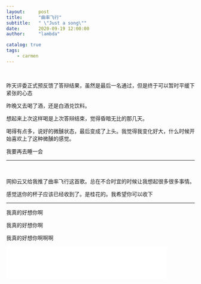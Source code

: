 ```yaml
---
layout:     post
title:      "曲率飞行"
subtitle:   " \"Just a song\""
date:       2020-09-19 12:00:00
author:     "lambda"

catalog: true
tags:
    - carmen
---
```


<br>

昨天评委正式预反馈了答辩结果，虽然是最后一名通过，但是终于可以暂时平缓下紧张的心态

昨晚又去喝了酒，还是白酒兑饮料。

想起来上次这样喝是上次答辩结束，觉得昏暗无比的那几天。

喝得有点多，说好的微醺状态，最后变成了上头。我觉得我变化好大，什么时候开始喜欢上了这种微醺的感觉。

我要再去睡一会

---

<br>

网抑云又给我推了曲率飞行这首歌。总在不合时宜的时候让我想起很多很多事情。

感觉送你的杯子应该已经收到了。是桂花的。我希望你可以收下

---

我真的好想你啊

我真的好想你啊

我真的好想你啊啊啊


<iframe frameborder="no" border="0" marginwidth="0" marginheight="0" width=430 height=86 src="//music.163.com/outchain/player?type=2&id=556995768&auto=1&height=66"></iframe>